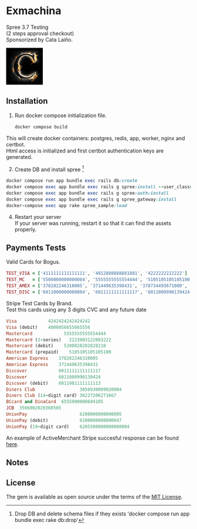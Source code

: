 # Exmachina

Spree 3.7 Testing <br>
(2 steps approval checkout) <br> 
Sponsorized by Cata Laiño.

<img src="app/assets/images/C-deFuego-3.jpg" style="display: inline-block; margin: 0 auto; width: 100px">

## Installation

1. Run docker compose initialization file.
    ```sh
    docker compose build
    ```
This will create docker containers: postgres, redis, app, worker, nginx and certbot.<br>
Html access is initialized and first certbot authentication keys are generated. 

2. Create DB and install spree [^Nt1]

```ruby
docker compose run app bundle exec rails db:create
docker compose exec app bundle exec rails g spree:install --user_class=Spree::User
docker compose exec app bundle exec rails g spree:auth:install
docker compose exec app bundle exec rails g spree_gateway:install
docker-compose exec app rake spree_sample:load
```

4. Restart your server <br>
    If your server was running, restart it so that it can find the assets properly.


## Payments Tests

Valid Cards for Bogus.

```ruby
TEST_VISA = ['4111111111111111', '4012888888881881', '4222222222222']
TEST_MC   = ['5500000000000004', '5555555555554444', '5105105105105100', '2223000010309703']
TEST_AMEX = ['378282246310005', '371449635398431', '378734493671000', '340000000000009']
TEST_DISC = ['6011000000000004', '6011111111111117', '6011000990139424']
```

Stripe Test Cards by Brand. <br>
Test this cards using any 3 digits	CVC and any future date

```ruby
Visa	        4242424242424242
Visa (debit)	4000056655665556
Mastercard	          5555555555554444
Mastercard (2-series)	2223003122003222
Mastercard (debit)	  5200828282828210
Mastercard (prepaid)	5105105105105100
American Express	378282246310005
American Express	371449635398431
Discover	        6011111111111117
Discover	        6011000990139424	
Discover (debit)	6011981111111113
Diners Club	                3056930009020004
Diners Club (14-digit card)	36227206271667
BCcard and DinaCard	 6555900000604105
JCB	 3566002020360505
UnionPay	                6200000000000005
UnionPay (debit)	        6200000000000047
UnionPay (19-digit card)	6205500000000000004
```

An example of ActiveMerchant Stripe succesful response can be found [here](./stripe_success_response.md).

## Notes

[^Nt1]: Drop DB and delete schema files if they exists 'docker compose run app bundle exec rake db:drop'

## License
The gem is available as open source under the terms of the [MIT License](https://opensource.org/licenses/MIT).